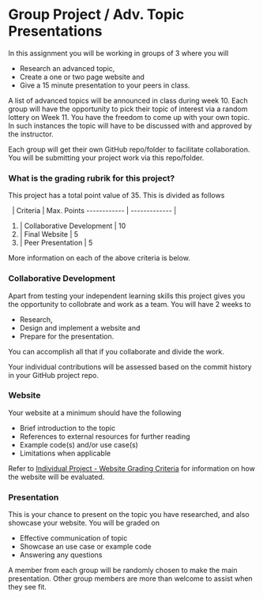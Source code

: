 
# Group Project / Adv. Topic Presentations


In this assignment you will be working in groups of 3 where you will 

- Research an advanced topic, 
- Create a one or two page website and 
- Give a 15 minute presentation to your peers in class. 

A list of advanced topics will be announced in class during week 10. Each group will have the opportunity to pick their topic of interest via a random lottery on Week 11. You have the freedom to come up with your own topic. In such instances the topic will have to be discussed with and approved by the instructor.


Each group will get their own GitHub repo/folder to facilitate collaboration. You will be submitting your project work via this repo/folder.

### What is the grading rubrik for this project? ###

This project has a total point value of 35. This is divided as follows

 &nbsp; | Criteria | Max. Points 
------------ | -------------  |
1. | Collaborative  Development | 10   
2. | Final Website | 5
3. | Peer Presentation | 5

More information on each of the above criteria is below.


### Collaborative Development ###
Apart from testing your independent learning skills this project gives you the opportunity to collobrate and work as a team. You will have 2 weeks to 

- Research, 
- Design and implement a website and 
- Prepare for the presentation. 

You can accomplish all that if you collaborate and divide the work. 

Your individual contributions will be assessed based on the commit history in your GitHub project repo. 

### Website ###
Your website at a minimum should have the following

- Brief introduction to the topic
- References to external resources for further reading
- Example code(s) and/or use case(s)
- Limitations when applicable

Refer to [Individual Project - Website Grading Criteria](/projects/individual/#final-website) for information on how the website will be evaluated.


### Presentation ###
This is your chance to present on the topic you have researched, and also showcase your website. You will be graded on

- Effective communication of topic 
- Showcase an use case or example code
- Answering any questions

A member from each group will be randomly chosen to make the main presentation. Other group members are more than welcome to assist when they see fit. 